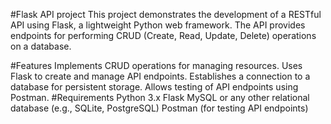 #Flask API project
This project demonstrates the development of a RESTful API using Flask, a lightweight Python web framework. The API provides endpoints for performing CRUD (Create, Read, Update, Delete) operations on a database.

#Features
Implements CRUD operations for managing resources.
Uses Flask to create and manage API endpoints.
Establishes a connection to a database for persistent storage.
Allows testing of API endpoints using Postman.
#Requirements
Python 3.x
Flask
MySQL or any other relational database (e.g., SQLite, PostgreSQL)
Postman (for testing API endpoints)

